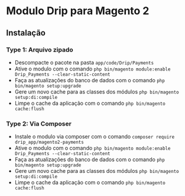 # Modulo Drip para Magento 2

## Instalação
### Type 1: Arquivo zipado

 - Descompacte o pacote na pasta `app/code/Drip/Payments`
 - Ative o modulo com o comando `php bin/magento module:enable Drip_Payments --clear-static-content`
 - Faça as atualizações do banco de dados com o comando `php bin/magento setup:upgrade`
 - Gere um novo cache para as classes dos módulos `php bin/magento setup:di:compile`
 - Limpe o cache da aplicação com o comando `php bin/magento cache:flush`

### Type 2: Via Composer

 - Instale o modulo via composer com o comando `composer require drip_app/magento2-payments`
 - Ative o modulo com o comando `php bin/magento module:enable Drip_Payments --clear-static-content`
 - Faça as atualizações do banco de dados com o comando `php bin/magento setup:upgrade`
 - Gere um novo cache para as classes dos módulos `php bin/magento setup:di:compile`
 - Limpe o cache da aplicação com o comando `php bin/magento cache:flush`
